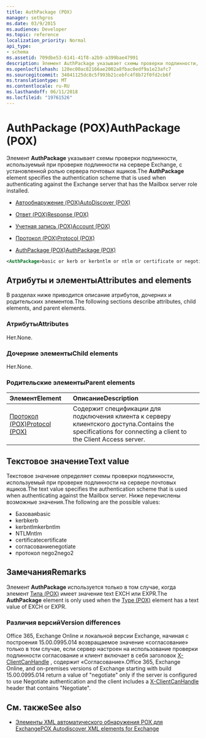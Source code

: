 ```yaml
---
title: AuthPackage (POX)
manager: sethgros
ms.date: 03/9/2015
ms.audience: Developer
ms.topic: reference
localization_priority: Normal
api_type:
- schema
ms.assetid: 709dbe53-6141-41f8-a2b9-a399bae47991
description: Элемент AuthPackage указывает схемы проверки подлинности, используемый при проверке подлинности на сервере Exchange, с установленной ролью сервера почтовых ящиков.
ms.openlocfilehash: 120ec00ac82166ae2002a8fbac0edf9a1e23afc7
ms.sourcegitcommit: 34041125dc8c5f993b21cebfc4f8b72f0fd2cb6f
ms.translationtype: MT
ms.contentlocale: ru-RU
ms.lasthandoff: 06/11/2018
ms.locfileid: "19761526"
---
```

# <a name="authpackage-pox"></a><span data-ttu-id="aa716-103">AuthPackage (POX)</span><span class="sxs-lookup"><span data-stu-id="aa716-103">AuthPackage (POX)</span></span>

<span data-ttu-id="aa716-104">Элемент **AuthPackage** указывает схемы проверки подлинности, используемый при проверке подлинности на сервере Exchange, с установленной ролью сервера почтовых ящиков.</span><span class="sxs-lookup"><span data-stu-id="aa716-104">The **AuthPackage** element specifies the authentication scheme that is used when authenticating against the Exchange server that has the Mailbox server role installed.</span></span> 
  
- [<span data-ttu-id="aa716-105">Автообнаружение (POX)</span><span class="sxs-lookup"><span data-stu-id="aa716-105">AutoDiscover (POX)</span></span>](autodiscover-pox.md)
  
- [<span data-ttu-id="aa716-106">Ответ (POX)</span><span class="sxs-lookup"><span data-stu-id="aa716-106">Response (POX)</span></span>](response-pox.md)
  
- [<span data-ttu-id="aa716-107">Учетная запись (POX)</span><span class="sxs-lookup"><span data-stu-id="aa716-107">Account (POX)</span></span>](account-pox.md)
  
- [<span data-ttu-id="aa716-108">Протокол (POX)</span><span class="sxs-lookup"><span data-stu-id="aa716-108">Protocol (POX)</span></span>](protocol-pox.md)
  
- [<span data-ttu-id="aa716-109">AuthPackage (POX)</span><span class="sxs-lookup"><span data-stu-id="aa716-109">AuthPackage (POX)</span></span>](authpackage-pox.md)
  
```xml
<AuthPackage>basic or kerb or kerbntlm or ntlm or certificate or negotiate or nego2</AuthPackage>
```

## <a name="attributes-and-elements"></a><span data-ttu-id="aa716-110">Атрибуты и элементы</span><span class="sxs-lookup"><span data-stu-id="aa716-110">Attributes and elements</span></span>

<span data-ttu-id="aa716-111">В разделах ниже приводится описание атрибутов, дочерних и родительских элементов.</span><span class="sxs-lookup"><span data-stu-id="aa716-111">The following sections describe attributes, child elements, and parent elements.</span></span>
  
### <a name="attributes"></a><span data-ttu-id="aa716-112">Атрибуты</span><span class="sxs-lookup"><span data-stu-id="aa716-112">Attributes</span></span>

<span data-ttu-id="aa716-113">Нет.</span><span class="sxs-lookup"><span data-stu-id="aa716-113">None.</span></span>
  
### <a name="child-elements"></a><span data-ttu-id="aa716-114">Дочерние элементы</span><span class="sxs-lookup"><span data-stu-id="aa716-114">Child elements</span></span>

<span data-ttu-id="aa716-115">Нет.</span><span class="sxs-lookup"><span data-stu-id="aa716-115">None.</span></span>
  
### <a name="parent-elements"></a><span data-ttu-id="aa716-116">Родительские элементы</span><span class="sxs-lookup"><span data-stu-id="aa716-116">Parent elements</span></span>

|<span data-ttu-id="aa716-117">**Элемент**</span><span class="sxs-lookup"><span data-stu-id="aa716-117">**Element**</span></span>|<span data-ttu-id="aa716-118">**Описание**</span><span class="sxs-lookup"><span data-stu-id="aa716-118">**Description**</span></span>|
|:-----|:-----|
|[<span data-ttu-id="aa716-119">Протокол (POX)</span><span class="sxs-lookup"><span data-stu-id="aa716-119">Protocol (POX)</span></span>](protocol-pox.md) <br/> |<span data-ttu-id="aa716-120">Содержит спецификации для подключения клиента к серверу клиентского доступа.</span><span class="sxs-lookup"><span data-stu-id="aa716-120">Contains the specifications for connecting a client to the Client Access server.</span></span>  <br/> |
   
## <a name="text-value"></a><span data-ttu-id="aa716-121">Текстовое значение</span><span class="sxs-lookup"><span data-stu-id="aa716-121">Text value</span></span>

<span data-ttu-id="aa716-122">Текстовое значение определяет схемы проверки подлинности, используемый при проверке подлинности на сервере почтовых ящиков.</span><span class="sxs-lookup"><span data-stu-id="aa716-122">The text value specifies the authentication scheme that is used when authenticating against the Mailbox server.</span></span> <span data-ttu-id="aa716-123">Ниже перечислены возможные значения.</span><span class="sxs-lookup"><span data-stu-id="aa716-123">The following are the possible values:</span></span>
  
- <span data-ttu-id="aa716-124">Базовая</span><span class="sxs-lookup"><span data-stu-id="aa716-124">basic</span></span>
- <span data-ttu-id="aa716-125">kerb</span><span class="sxs-lookup"><span data-stu-id="aa716-125">kerb</span></span>
- <span data-ttu-id="aa716-126">kerbntlm</span><span class="sxs-lookup"><span data-stu-id="aa716-126">kerbntlm</span></span>
- <span data-ttu-id="aa716-127">NTLM</span><span class="sxs-lookup"><span data-stu-id="aa716-127">ntlm</span></span>
- <span data-ttu-id="aa716-128">certificate</span><span class="sxs-lookup"><span data-stu-id="aa716-128">certificate</span></span>
- <span data-ttu-id="aa716-129">согласование</span><span class="sxs-lookup"><span data-stu-id="aa716-129">negotiate</span></span>
- <span data-ttu-id="aa716-130">протокол nego2</span><span class="sxs-lookup"><span data-stu-id="aa716-130">nego2</span></span>
    
## <a name="remarks"></a><span data-ttu-id="aa716-131">Замечания</span><span class="sxs-lookup"><span data-stu-id="aa716-131">Remarks</span></span>

<span data-ttu-id="aa716-132">Элемент **AuthPackage** используется только в том случае, когда элемент [Типа (POX)](type-pox.md) имеет значение text EXCH или EXPR.</span><span class="sxs-lookup"><span data-stu-id="aa716-132">The **AuthPackage** element is only used when the [Type (POX)](type-pox.md) element has a text value of EXCH or EXPR.</span></span> 
  
### <a name="version-differences"></a><span data-ttu-id="aa716-133">Различия версий</span><span class="sxs-lookup"><span data-stu-id="aa716-133">Version differences</span></span>

<span data-ttu-id="aa716-134">Office 365, Exchange Online и локальной версии Exchange, начиная с построения 15.00.0995.014 возвращаемое значение «согласование» только в том случае, если сервер настроен на использование проверки подлинности согласование и клиент включает в себя заголовок [X-ClientCanHandle](pox-autodiscover-request-for-exchange.md) , содержит «Согласование».</span><span class="sxs-lookup"><span data-stu-id="aa716-134">Office 365, Exchange Online, and on-premises versions of Exchange starting with build 15.00.0995.014 return a value of "negotiate" only if the server is configured to use Negotiate authentication and the client includes a [X-ClientCanHandle](pox-autodiscover-request-for-exchange.md) header that contains "Negotiate".</span></span> 
  
## <a name="see-also"></a><span data-ttu-id="aa716-135">См. также</span><span class="sxs-lookup"><span data-stu-id="aa716-135">See also</span></span>

- [<span data-ttu-id="aa716-136">Элементы XML автоматического обнаружения POX для Exchange</span><span class="sxs-lookup"><span data-stu-id="aa716-136">POX Autodiscover XML elements for Exchange</span></span>](pox-autodiscover-xml-elements-for-exchange.md)

